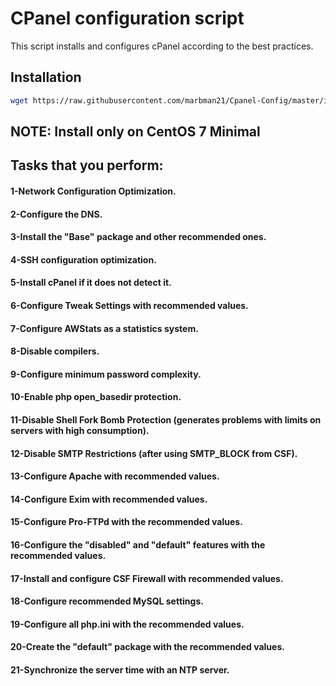 # CPanel configuration script

This script installs and configures cPanel according to the best practices.

## Installation

```bash
wget https://raw.githubusercontent.com/marbman21/Cpanel-Config/master/install_cpanel.sh -O ./install_cpanel.sh && bash install_cpanel.sh
```

## NOTE: Install only on CentOS 7 Minimal

## Tasks that you perform:

#### 1-Network Configuration Optimization.
#### 2-Configure the DNS.
#### 3-Install the "Base" package and other recommended ones.
#### 4-SSH configuration optimization.
#### 5-Install cPanel if it does not detect it.
#### 6-Configure Tweak Settings with recommended values.
#### 7-Configure AWStats as a statistics system.
#### 8-Disable compilers.
#### 9-Configure minimum password complexity.
#### 10-Enable php open_basedir protection.
#### 11-Disable Shell Fork Bomb Protection (generates problems with limits on servers with high consumption).
#### 12-Disable SMTP Restrictions (after using SMTP_BLOCK from CSF).
#### 13-Configure Apache with recommended values.
#### 14-Configure Exim with recommended values.
#### 15-Configure Pro-FTPd with the recommended values.
#### 16-Configure the "disabled" and "default" features with the recommended values.
#### 17-Install and configure CSF Firewall with recommended values.
#### 18-Configure recommended MySQL settings.
#### 19-Configure all php.ini with the recommended values.
#### 20-Create the "default" package with the recommended values.
#### 21-Synchronize the server time with an NTP server.
